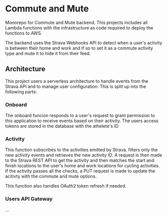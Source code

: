# Commute and Mute

Monorepo for Commute and Mute backend. This projects includes all Lambda functions with the infrastructure as code required to deploy the functions to AWS.

The backend uses the Strava Webhooks API to detect when a user's activity is between their home and work and if so to set it as a commute activity type and mute it to hide it from their feed.

## Architecture

This project users a serverless architecture to handle events from the Strava API and to manage user configuration. This is split up into the following parts:

### Onboard

The onboard funcion responds to a user's request to grant permission to this application to receive events based on their activity. The users access tokens are stored in the database with the athelete's ID

### Activity

This function subscribes to the activities emitted by Strava, filters only the new activity events and retrieves the new activity ID. A request is then made to the Strava REST API to get the activity and then matches the start and finish locations to the user's home and work locations for cycling activities. If the activity passes all the checks, a PUT request is made to update the acitivty with the commute and mute options.

This function also handles OAuth2 token refresh if needed.

### Users API Gateway

...
